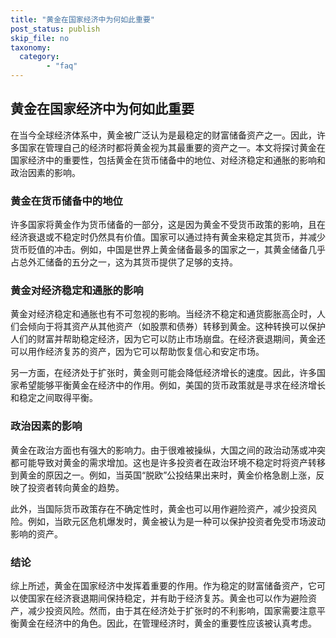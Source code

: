 ```yaml
---
title: "黄金在国家经济中为何如此重要"
post_status: publish
skip_file: no
taxonomy:
  category:
        - "faq"
---
```


## 黄金在国家经济中为何如此重要

在当今全球经济体系中，黄金被广泛认为是最稳定的财富储备资产之一。因此，许多国家在管理自己的经济时都将黄金视为其最重要的资产之一。本文将探讨黄金在国家经济中的重要性，包括黄金在货币储备中的地位、对经济稳定和通胀的影响和政治因素的影响。

### 黄金在货币储备中的地位

许多国家将黄金作为货币储备的一部分，这是因为黄金不受货币政策的影响，且在经济衰退或不稳定时仍然具有价值。国家可以通过持有黄金来稳定其货币，并减少货币贬值的冲击。例如，中国是世界上黄金储备最多的国家之一，其黄金储备几乎占总外汇储备的五分之一，这为其货币提供了足够的支持。

### 黄金对经济稳定和通胀的影响

黄金对经济稳定和通胀也有不可忽视的影响。当经济不稳定和通货膨胀高企时，人们会倾向于将其资产从其他资产（如股票和债券）转移到黄金。这种转换可以保护人们的财富并帮助稳定经济，因为它可以防止市场崩盘。在经济衰退期间，黄金还可以用作经济复苏的资产，因为它可以帮助恢复信心和安定市场。

另一方面，在经济处于扩张时，黄金则可能会降低经济增长的速度。因此，许多国家希望能够平衡黄金在经济中的作用。例如，美国的货币政策就是寻求在经济增长和稳定之间取得平衡。

### 政治因素的影响

黄金在政治方面也有强大的影响力。由于很难被操纵，大国之间的政治动荡或冲突都可能导致对黄金的需求增加。这也是许多投资者在政治环境不稳定时将资产转移到黄金的原因之一。例如，当英国“脱欧”公投结果出来时，黄金价格急剧上涨，反映了投资者转向黄金的趋势。

此外，当国际货币政策存在不确定性时，黄金也可以用作避险资产，减少投资风险。例如，当欧元区危机爆发时，黄金被认为是一种可以保护投资者免受市场波动影响的资产。

### 结论

综上所述，黄金在国家经济中发挥着重要的作用。作为稳定的财富储备资产，它可以使国家在经济衰退期间保持稳定，并有助于经济复苏。黄金也可以作为避险资产，减少投资风险。然而，由于其在经济处于扩张时的不利影响，国家需要注意平衡黄金在经济中的角色。因此，在管理经济时，黄金的重要性应该被认真考虑。
